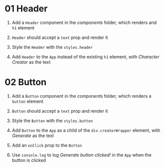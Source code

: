 # 01 Header

1. Add a `Header` component in the _components_ folder, which renders and `h1` element

2. `Header` should accept a `text` prop and render it

3. Style the `Header` with the `styles.header`

4. Add `Header` to the `App` instead of the existing `h1` element, with _Character Creator_ as the text

# 02 Button

1. Add a `Button` component in the _components_ folder, which renders a `button` element

2. `Button` should accept a `text` prop and render it

3. Style the `Button` with the `styles.button`

4. Add `Button` to the `App` as a child of the `div.creatorWrapper` element, with _Generate_ as the text

5. Add an `onClick` prop to the `Button`

6. Use `console.log` to log _Generate button clicked!_ in the `App` when the button is clicked
